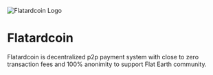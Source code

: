 ![Flatardcoin Logo](https://avatars1.githubusercontent.com/u/64924297?s=460&u=dbf4bdaf838e7ac92930917b99acfa0e5051fdc2&v=4)
# Flatardcoin
Flatardcoin is decentralized p2p payment system with close to zero transaction fees and 100% anonimity to support Flat Earth community.
